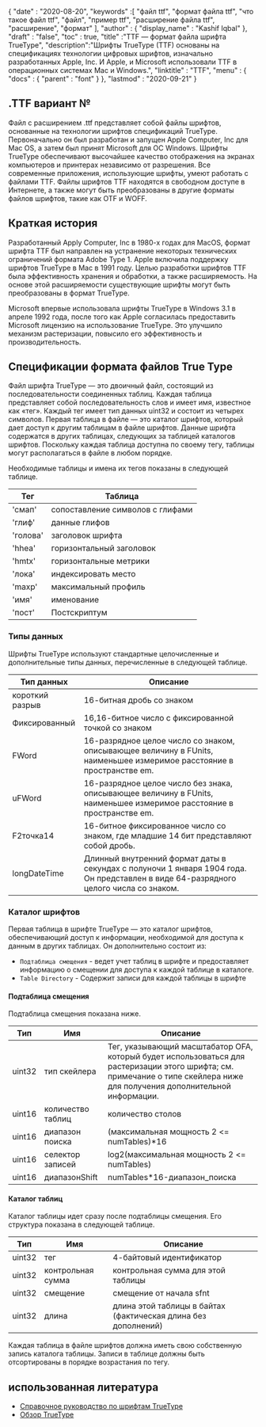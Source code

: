 {
  "date" : "2020-08-20",
  "keywords" :[ "файл ttf", "формат файла ttf", "что такое файл ttf", "файл", "пример ttf", "расширение файла ttf", "расширение", "формат" ],
  "author" : {
    "display_name" : "Kashif Iqbal"
},
  "draft" : "false",
  "toc" : true,
  "title" :"TTF — формат файла шрифта TrueType",
  "description":"Шрифты TrueType (TTF) основаны на спецификациях технологии цифровых шрифтов, изначально разработанных Apple, Inc. И Apple, и Microsoft использовали TTF в операционных системах Mac и Windows.",
  "linktitle" : "TTF",
  "menu" : {
    "docs" : {
      "parent" : "font"
}
},
  "lastmod" : "2020-09-21"
}

## .TTF вариант №

Файл с расширением .ttf представляет собой файлы шрифтов, основанные на технологии шрифтов спецификаций TrueType. Первоначально он был разработан и запущен Apple Computer, Inc для Mac OS, а затем был принят Microsoft для ОС Windows. Шрифты TrueType обеспечивают высочайшее качество отображения на экранах компьютеров и принтерах независимо от разрешения. Все современные приложения, использующие шрифты, умеют работать с файлами TTF. Файлы шрифтов TTF находятся в свободном доступе в Интернете, а также могут быть преобразованы в другие форматы файлов шрифтов, такие как OTF и WOFF.

## Краткая история

Разработанный Apply Computer, Inc в 1980-х годах для MacOS, формат шрифта TTF был направлен на устранение некоторых технических ограничений формата Adobe Type 1. Apple включила поддержку шрифтов TrueType в Mac в 1991 году. Целью разработки шрифтов TTF была эффективность хранения и обработки, а также расширяемость. На основе этой расширяемости существующие шрифты могут быть преобразованы в формат TrueType.

Microsoft впервые использовала шрифты TrueType в Windows 3.1 в апреле 1992 года, после того как Apple согласилась предоставить Microsoft лицензию на использование TrueType. Это улучшило механизм растеризации, повысило его эффективность и производительность.

## Спецификации формата файлов True Type

Файл шрифта TrueType — это двоичный файл, состоящий из последовательности соединенных таблиц. Каждая таблица представляет собой последовательность слов и имеет имя, известное как «тег». Каждый тег имеет тип данных uint32 и состоит из четырех символов. Первая таблица в файле — это каталог шрифтов, который дает доступ к другим таблицам в файле шрифтов. Данные шрифта содержатся в других таблицах, следующих за таблицей каталогов шрифтов. Поскольку каждая таблица доступна по своему тегу, таблицы могут располагаться в файле в любом порядке.

Необходимые таблицы и имена их тегов показаны в следующей таблице.

|**Тег**|**Таблица**|
---|---|
|'смап'| сопоставление символов с глифами |
|'глиф'| данные глифов|
|'голова'| заголовок шрифта|
|'hhea'| горизонтальный заголовок|
|'hmtx'| горизонтальные метрики|
|'лока'| индексировать место |
|'maxp'| максимальный профиль|
|'имя'| именование|
|'пост'| Постскриптум|

### Типы данных
Шрифты TrueType используют стандартные целочисленные и дополнительные типы данных, перечисленные в следующей таблице.

|**Тип данных** | **Описание** |
---|---|
|короткий разрыв| 16-битная дробь со знаком|
|Фиксированный| 16,16-битное число с фиксированной точкой со знаком |
|FWord| 16-разрядное целое число со знаком, описывающее величину в FUnits, наименьшее измеримое расстояние в пространстве em.|
|uFWord| 16-разрядное целое число без знака, описывающее величину в FUnits, наименьшее измеримое расстояние в пространстве em.|
|F2точка14| 16-битное фиксированное число со знаком, где младшие 14 бит представляют собой дробь.|
|longDateTime| Длинный внутренний формат даты в секундах с полуночи 1 января 1904 года. Он представлен в виде 64-разрядного целого числа со знаком.|

### Каталог шрифтов

Первая таблица в шрифте TrueType — это каталог шрифтов, обеспечивающий доступ к информации, необходимой для доступа к данным в других таблицах. Он дополнительно состоит из:

* `Подтаблица смещения` - ведет учет таблиц в шрифте и предоставляет информацию о смещении для доступа к каждой таблице в каталоге.
* `Table Directory` - Содержит записи для каждой таблицы в шрифте

#### Подтаблица смещения
Подтаблица смещения показана ниже.

|**Тип**|**Имя**|**Описание**|
---|---|---|
|uint32| тип скейлера| Тег, указывающий масштабатор OFA, который будет использоваться для растеризации этого шрифта; см. примечание о типе скейлера ниже для получения дополнительной информации. |
|uint16| количество таблиц| количество столов|
|uint16| диапазон поиска| (максимальная мощность 2 <= numTables)*16|
|uint16| селектор записей| log2(максимальная мощность 2 <= numTables)|
|uint16| диапазонShift| numTables*16-диапазон_поиска|

#### Каталог таблиц
Каталог таблицы идет сразу после подтаблицы смещения. Его структура показана в следующей таблице.

|**Тип**|**Имя**|**Описание**|
---|---|---|
|uint32| тег| 4-байтовый идентификатор|
|uint32| контрольная сумма| контрольная сумма для этой таблицы|
|uint32| смещение| смещение от начала sfnt|
|uint32| длина| длина этой таблицы в байтах (фактическая длина без дополнений)|

Каждая таблица в файле шрифтов должна иметь свою собственную запись каталога таблицы. Записи в таблице должны быть отсортированы в порядке возрастания по тегу.


## использованная литература
* [Справочное руководство по шрифтам TrueType](https://developer.apple.com/fonts/TrueType-Reference-Manual/)
* [Обзор TrueType](https://learn.microsoft.com/en-us/typography/truetype/)

